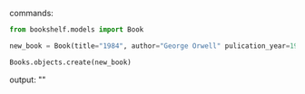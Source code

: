commands:

```python
from bookshelf.models import Book

new_book = Book(title="1984", author="George Orwell" pulication_year=1949)

Books.objects.create(new_book)
```

output: ""
